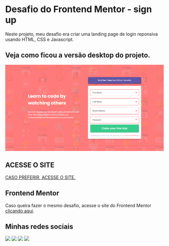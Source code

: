 # Desafio do Frontend Mentor - sign up

Neste projeto, meu desafio era criar uma landing page de login reponsiva usando HTML, CSS e Javascript.

## Veja como ficou a versão desktop do projeto.
![PREVIEW DA LANDING PAGE](images/form-login.png)


## ACESSE O SITE

[CASO PREFERIR, ACESSE O SITE.](https://oswaldomauricio.github.io/Login-Form/)

## Frontend Mentor

Caso queira fazer o mesmo desafio, acesse o site do Frontend Mentor [clicando aqui](https://www.frontendmentor.io).

## Minhas redes sociais
<div> 
  <a href="https://instagram.com/oswaldomauriciio" target="_blank"><img src="https://img.shields.io/badge/-Instagram-%23E4405F?style=for-the-badge&logo=instagram&logoColor=white" target="_blank"></a>
 <a href="https://discord.gg/yvRR8W5Hec" target="_blank"><img src="https://img.shields.io/badge/Discord-7289DA?style=for-the-badge&logo=discord&logoColor=white" target="_blank"></a> 
  <a href = "mailto:oswaldomauricio6@gmail.com"><img src="https://img.shields.io/badge/-Gmail-%23333?style=for-the-badge&logo=gmail&logoColor=white" target="_blank"></a>
  <a href="https://www.linkedin.com/in/oswaldo-mauricio/" target="_blank"><img src="https://img.shields.io/badge/-LinkedIn-%230077B5?style=for-the-badge&logo=linkedin&logoColor=white" target="_blank"></a> 
</div>

